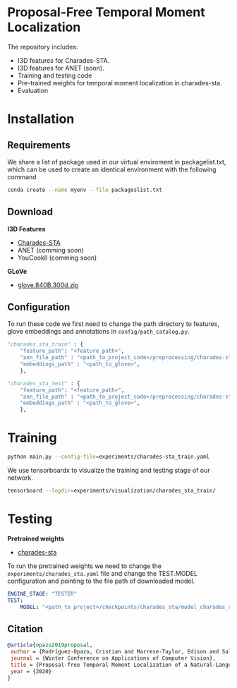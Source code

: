 # Proposal-Free Temporal Moment Localization

The repository includes:
* I3D features for Charades-STA.
* I3D features for ANET (soon).
* Training and testing code
* Pre-trained weights for temporal moment localization in charades-sta.
* Evaluation

# Installation
## Requirements
We share a list of package used in our virtual enviroment in packagelist.txt, which can be used to create an identical environment with the following command

```bash
conda create --name myenv --file packageslist.txt
```

## Download

**I3D Features**
* [Charades-STA](https://drive.google.com/open?id=16CNli3XE8B_Bsr3EzcRHu-VSI_juvv8t)
* ANET (comming soon)
* YouCookII (comming soon)
  
**GLoVe**
* [glove.840B.300d.zip](http://nlp.stanford.edu/data/glove.840B.300d.zip)

## Configuration
To run these code we first need to change the path directory to features, glove embeddings and annotations in `config/path_catalog.py`.

```python
"charades_sta_train" : {
    "feature_path": "<feature_path>",
    "ann_file_path" : "<path_to_project_code>/preprocessing/charades-sta/charades_sta_train_tokens.json",
    "embeddings_path" : "<path_to_glove>",
    },

"charades_sta_test" : {
    "feature_path": "<feature_path>",
    "ann_file_path" : "<path_to_project_code>/preprocessing/charades-sta/charades_sta_test_tokens.json",
    "embeddings_path" : "<path_to_glove>",
    },
```

  
# Training

```bash
python main.py --config-file=experiments/charades-sta_train.yaml
```

We use tensorboardx to visualize the training and testing stage of our network. 

```bash
tensorboard --logdir=experiments/visualization/charades_sta_train/
```
# Testing

**Pretrained weights**
* [charades-sta](https://drive.google.com/open?id=1SwvR-CeB3xL-UdqiHSPMoWRT2RFmP9Jh)

To run the pretrained weights we need to change the `experiments/charades_sta.yaml`  file and change the TEST.MODEL configuration and pointing to the file path of downloaded model.

```yaml
ENGINE_STAGE: "TESTER"
TEST:
    MODEL: "<path_to_project>/checkpoints/charades_sta/model_charades_sta"
```
## Citation
```bibtex
@article{opazo2019proposal,
 author = {Rodríguez-Opazo, Cristian and Marrese-Taylor, Edison and Saleh, Fatemeh Sadat and Li, Hongdong and Gould, Stephen},
 journal = {Winter Conference on Applications of Computer Vision},
 title = {Proposal-free Temporal Moment Localization of a Natural-Language Query in Video using Guided Attention},
 year = {2020}
}
```


    

